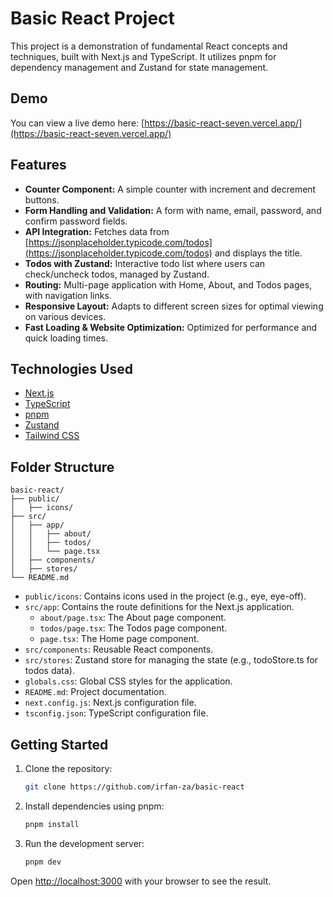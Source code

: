 # Basic React Project

This project is a demonstration of fundamental React concepts and techniques, built with Next.js and TypeScript. It utilizes pnpm for dependency management and Zustand for state management.

## Demo

You can view a live demo here: [https://basic-react-seven.vercel.app/](https://basic-react-seven.vercel.app/)

## Features

- **Counter Component:** A simple counter with increment and decrement buttons.
- **Form Handling and Validation:** A form with name, email, password, and confirm password fields.
- **API Integration:** Fetches data from [https://jsonplaceholder.typicode.com/todos](https://jsonplaceholder.typicode.com/todos) and displays the title.
- **Todos with Zustand:** Interactive todo list where users can check/uncheck todos, managed by Zustand.
- **Routing:** Multi-page application with Home, About, and Todos pages, with navigation links.
- **Responsive Layout:** Adapts to different screen sizes for optimal viewing on various devices.
- **Fast Loading & Website Optimization:** Optimized for performance and quick loading times.

## Technologies Used

- [Next.js](https://nextjs.org/)
- [TypeScript](https://www.typescriptlang.org/)
- [pnpm](https://pnpm.io/)
- [Zustand](https://github.com/pmndrs/zustand)
- [Tailwind CSS](https://tailwindcss.com/)

## Folder Structure

```
basic-react/
├── public/
│   ├── icons/
├── src/
│   ├── app/
│   │   ├── about/
│   │   ├── todos/
│   │   └── page.tsx
│   ├── components/
│   ├── stores/
└── README.md

```

- `public/icons`: Contains icons used in the project (e.g., eye, eye-off).
- `src/app`: Contains the route definitions for the Next.js application.
  - `about/page.tsx`: The About page component.
  - `todos/page.tsx`: The Todos page component.
  - `page.tsx`: The Home page component.
- `src/components`: Reusable React components.
- `src/stores`: Zustand store for managing the state (e.g., todoStore.ts for todos data).
- `globals.css`: Global CSS styles for the application.
- `README.md`: Project documentation.
- `next.config.js`: Next.js configuration file.
- `tsconfig.json`: TypeScript configuration file.

## Getting Started

1.  Clone the repository:

    ```bash
    git clone https://github.com/irfan-za/basic-react
    ```

2.  Install dependencies using pnpm:

    ```bash
    pnpm install
    ```

3.  Run the development server:

    ```bash
    pnpm dev
    ```

Open [http://localhost:3000](http://localhost:3000) with your browser to see the result.
